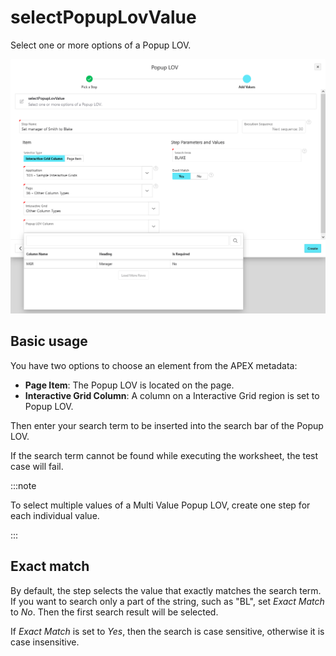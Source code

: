 # selectPopupLovValue

Select one or more options of a Popup LOV.

![selectPopupLovValue step interface](./img/select_popup_lov_value_ig.png)

## Basic usage

You have two options to choose an element from the APEX metadata:

- **Page Item**: The Popup LOV is located on the page.
- **Interactive Grid Column**: A column on a Interactive Grid region is set to Popup LOV.

Then enter your search term to be inserted into the search bar of the Popup LOV.

If the search term cannot be found while executing the worksheet, the test case will fail.

:::note

To select multiple values of a Multi Value Popup LOV, create one step for each individual value.

:::

## Exact match

By default, the step selects the value that exactly matches the search term.
If you want to search only a part of the string, such as "BL", set _Exact Match_ to _No_.
Then the first search result will be selected.

If _Exact Match_ is set to _Yes_, then the search is case sensitive, otherwise it is case insensitive.
